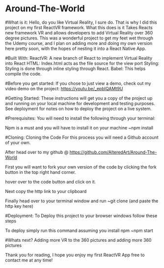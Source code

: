 # Around-The-World
#What is it:
  Hello, do you like Virtual Reality, I sure do. That is why I did this project on my first ReactVR framework. What this does is it Takes Reacts new framework VR and allows developers to add Virtual Reality over 360 degree pictures. This was a wonderful project to get my feet wet through the Udemy course, and I plan on adding more and doing my own version here pretty soon, with the hopes of nesting it into a React Native App.

#Built With:
 ReactVR: A new branch of React to implement Virtual Reality into React
 HTML: Index.html acts as the file source for the view port
 Styling: Styling is done through inline styling through React.
 Babel: This helps compile the code.

#Before you get started:
  If you chose to just view a demo, check out my video demo on the project: https://youtu.be/_epbIQAMt9U

#Getting Started:
 These instructions will get you a copy of the project up and running on your local machine for development and testing purposes. See deployment for notes on how to deploy the project on a live system.

#Prerequisites:
  You will need to install the following through your terminal:

  Npm is a must and you will have to install it on your machine
    ~npm install

#Cloning:
  Cloning the Code For this process you will need a Github account of your own.

  After head over to my github @ https://github.com/AlteredArt/Around-The-World

  First you will want to fork your own version of the code by clicking the fork button in the top right hand corner.

  hover over to the code button and click on it.

  Next copy the http link to your clipboard

  Finally head over to your terminal window and run
    ~git clone (and paste the http key here)

#Deployment: To Deploy this project to your browser windows follow these steps

  To deploy simply run this command assuming you install npm
    ~npm start

#Whats next?
  Adding more VR to the 360 pictures and adding more 360 pictures


Thank you for reading, I hope you enjoy my first ReactVR App free to contact me at any time!
